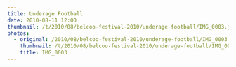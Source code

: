 ```yaml
---
title: Underage Football
date: 2010-08-11 12:00
thumbnail: /t/2010/08/belcoo-festival-2010/underage-football/IMG_0003.jpg
photos:
  - original: /2010/08/belcoo-festival-2010/underage-football/IMG_0003.jpg
    thumbnail: /t/2010/08/belcoo-festival-2010/underage-football/IMG_0003.jpg
    title: IMG_0003
---
```

